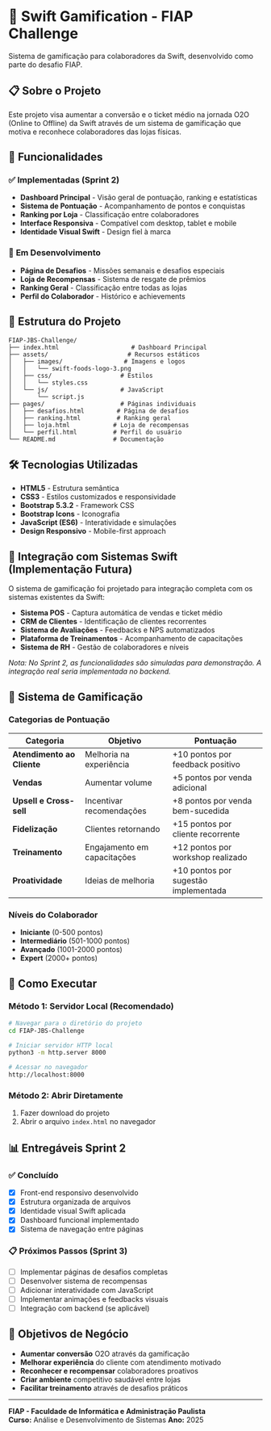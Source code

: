 # 🎯 Swift Gamification - FIAP Challenge

Sistema de gamificação para colaboradores da Swift, desenvolvido como parte do desafio FIAP.

## 📋 Sobre o Projeto

Este projeto visa aumentar a conversão e o ticket médio na jornada O2O (Online to Offline) da Swift através de um sistema de gamificação que motiva e reconhece colaboradores das lojas físicas.

## 🚀 Funcionalidades

### ✅ **Implementadas (Sprint 2)**
- **Dashboard Principal** - Visão geral de pontuação, ranking e estatísticas
- **Sistema de Pontuação** - Acompanhamento de pontos e conquistas
- **Ranking por Loja** - Classificação entre colaboradores
- **Interface Responsiva** - Compatível com desktop, tablet e mobile
- **Identidade Visual Swift** - Design fiel à marca

### 🔄 **Em Desenvolvimento**
- **Página de Desafios** - Missões semanais e desafios especiais
- **Loja de Recompensas** - Sistema de resgate de prêmios
- **Ranking Geral** - Classificação entre todas as lojas
- **Perfil do Colaborador** - Histórico e achievements

## 📁 Estrutura do Projeto

```
FIAP-JBS-Challenge/
├── index.html                    # Dashboard Principal
├── assets/                      # Recursos estáticos
│   ├── images/                 # Imagens e logos
│   │   └── swift-foods-logo-3.png
│   ├── css/                   # Estilos
│   │   └── styles.css
│   └── js/                    # JavaScript
│       └── script.js
├── pages/                     # Páginas individuais
│   ├── desafios.html         # Página de desafios
│   ├── ranking.html          # Ranking geral
│   ├── loja.html            # Loja de recompensas
│   └── perfil.html          # Perfil do usuário
└── README.md                # Documentação
```

## 🛠 Tecnologias Utilizadas

- **HTML5** - Estrutura semântica
- **CSS3** - Estilos customizados e responsividade
- **Bootstrap 5.3.2** - Framework CSS
- **Bootstrap Icons** - Iconografia
- **JavaScript (ES6)** - Interatividade e simulações
- **Design Responsivo** - Mobile-first approach

## 🔗 Integração com Sistemas Swift (Implementação Futura)

O sistema de gamificação foi projetado para integração completa com os sistemas existentes da Swift:

- **Sistema POS** - Captura automática de vendas e ticket médio
- **CRM de Clientes** - Identificação de clientes recorrentes
- **Sistema de Avaliações** - Feedbacks e NPS automatizados
- **Plataforma de Treinamentos** - Acompanhamento de capacitações
- **Sistema de RH** - Gestão de colaboradores e níveis

*Nota: No Sprint 2, as funcionalidades são simuladas para demonstração. A integração real seria implementada no backend.*

## 🎨 Sistema de Gamificação

### Categorias de Pontuação
| Categoria | Objetivo | Pontuação |
|-----------|----------|-----------|
| **Atendimento ao Cliente** | Melhoria na experiência | +10 pontos por feedback positivo |
| **Vendas** | Aumentar volume | +5 pontos por venda adicional |
| **Upsell e Cross-sell** | Incentivar recomendações | +8 pontos por venda bem-sucedida |
| **Fidelização** | Clientes retornando | +15 pontos por cliente recorrente |
| **Treinamento** | Engajamento em capacitações | +12 pontos por workshop realizado |
| **Proatividade** | Ideias de melhoria | +10 pontos por sugestão implementada |

### Níveis do Colaborador
- **Iniciante** (0-500 pontos)
- **Intermediário** (501-1000 pontos) 
- **Avançado** (1001-2000 pontos)
- **Expert** (2000+ pontos)

## 🚀 Como Executar

### Método 1: Servidor Local (Recomendado)
```bash
# Navegar para o diretório do projeto
cd FIAP-JBS-Challenge

# Iniciar servidor HTTP local
python3 -m http.server 8000

# Acessar no navegador
http://localhost:8000
```

### Método 2: Abrir Diretamente
1. Fazer download do projeto
2. Abrir o arquivo `index.html` no navegador

## 📊 Entregáveis Sprint 2

### ✅ Concluído
- [x] Front-end responsivo desenvolvido
- [x] Estrutura organizada de arquivos
- [x] Identidade visual Swift aplicada
- [x] Dashboard funcional implementado
- [x] Sistema de navegação entre páginas

### 📋 Próximos Passos (Sprint 3)
- [ ] Implementar páginas de desafios completas
- [ ] Desenvolver sistema de recompensas
- [ ] Adicionar interatividade com JavaScript
- [ ] Implementar animações e feedbacks visuais
- [ ] Integração com backend (se aplicável)

## 🎯 Objetivos de Negócio

- **Aumentar conversão** O2O através da gamificação
- **Melhorar experiência** do cliente com atendimento motivado
- **Reconhecer e recompensar** colaboradores proativos
- **Criar ambiente** competitivo saudável entre lojas
- **Facilitar treinamento** através de desafios práticos

---

**FIAP - Faculdade de Informática e Administração Paulista**  
**Curso:** Análise e Desenvolvimento de Sistemas
**Ano:** 2025
